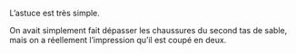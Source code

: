 L’astuce est très simple.

On avait simplement fait dépasser les chaussures du second tas de sable, mais
on a réellement l’impression qu’il est coupé en deux.
